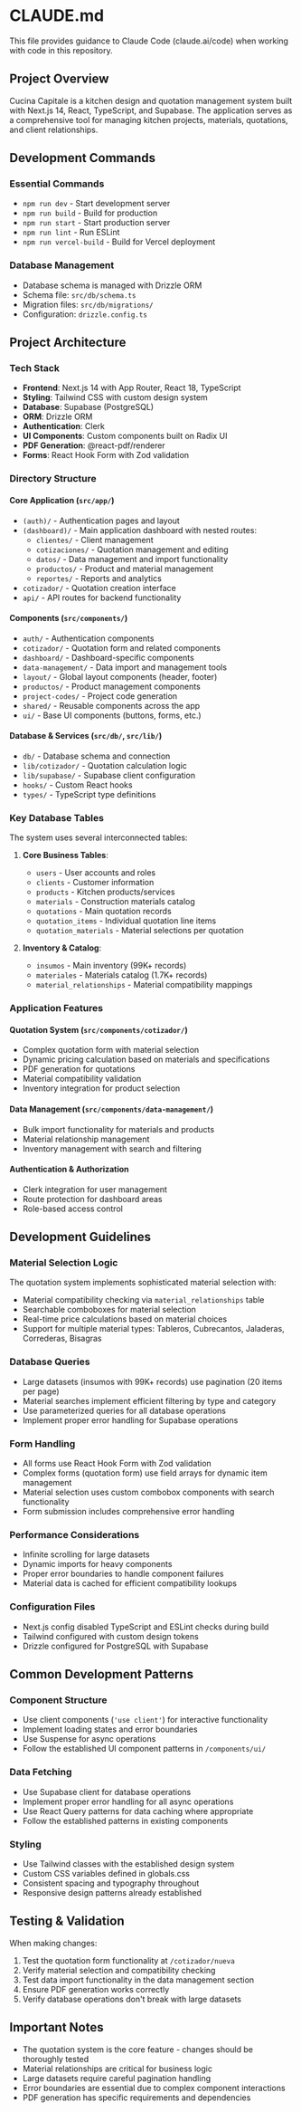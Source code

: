 # CLAUDE.md

This file provides guidance to Claude Code (claude.ai/code) when working with code in this repository.

## Project Overview

Cucina Capitale is a kitchen design and quotation management system built with Next.js 14, React, TypeScript, and Supabase. The application serves as a comprehensive tool for managing kitchen projects, materials, quotations, and client relationships.

## Development Commands

### Essential Commands
- `npm run dev` - Start development server
- `npm run build` - Build for production
- `npm run start` - Start production server
- `npm run lint` - Run ESLint
- `npm run vercel-build` - Build for Vercel deployment

### Database Management
- Database schema is managed with Drizzle ORM
- Schema file: `src/db/schema.ts`
- Migration files: `src/db/migrations/`
- Configuration: `drizzle.config.ts`

## Project Architecture

### Tech Stack
- **Frontend**: Next.js 14 with App Router, React 18, TypeScript
- **Styling**: Tailwind CSS with custom design system
- **Database**: Supabase (PostgreSQL)
- **ORM**: Drizzle ORM
- **Authentication**: Clerk
- **UI Components**: Custom components built on Radix UI
- **PDF Generation**: @react-pdf/renderer
- **Forms**: React Hook Form with Zod validation

### Directory Structure

#### Core Application (`src/app/`)
- `(auth)/` - Authentication pages and layout
- `(dashboard)/` - Main application dashboard with nested routes:
  - `clientes/` - Client management
  - `cotizaciones/` - Quotation management and editing
  - `datos/` - Data management and import functionality
  - `productos/` - Product and material management
  - `reportes/` - Reports and analytics
- `cotizador/` - Quotation creation interface
- `api/` - API routes for backend functionality

#### Components (`src/components/`)
- `auth/` - Authentication components
- `cotizador/` - Quotation form and related components
- `dashboard/` - Dashboard-specific components
- `data-management/` - Data import and management tools
- `layout/` - Global layout components (header, footer)
- `productos/` - Product management components
- `project-codes/` - Project code generation
- `shared/` - Reusable components across the app
- `ui/` - Base UI components (buttons, forms, etc.)

#### Database & Services (`src/db/`, `src/lib/`)
- `db/` - Database schema and connection
- `lib/cotizador/` - Quotation calculation logic
- `lib/supabase/` - Supabase client configuration
- `hooks/` - Custom React hooks
- `types/` - TypeScript type definitions

### Key Database Tables

The system uses several interconnected tables:

1. **Core Business Tables**:
   - `users` - User accounts and roles
   - `clients` - Customer information
   - `products` - Kitchen products/services
   - `materials` - Construction materials catalog
   - `quotations` - Main quotation records
   - `quotation_items` - Individual quotation line items
   - `quotation_materials` - Material selections per quotation

2. **Inventory & Catalog**:
   - `insumos` - Main inventory (99K+ records)
   - `materiales` - Materials catalog (1.7K+ records)
   - `material_relationships` - Material compatibility mappings

### Application Features

#### Quotation System (`src/components/cotizador/`)
- Complex quotation form with material selection
- Dynamic pricing calculation based on materials and specifications
- PDF generation for quotations
- Material compatibility validation
- Inventory integration for product selection

#### Data Management (`src/components/data-management/`)
- Bulk import functionality for materials and products
- Material relationship management
- Inventory management with search and filtering

#### Authentication & Authorization
- Clerk integration for user management
- Route protection for dashboard areas
- Role-based access control

## Development Guidelines

### Material Selection Logic
The quotation system implements sophisticated material selection with:
- Material compatibility checking via `material_relationships` table
- Searchable comboboxes for material selection
- Real-time price calculations based on material choices
- Support for multiple material types: Tableros, Cubrecantos, Jaladeras, Correderas, Bisagras

### Database Queries
- Large datasets (insumos with 99K+ records) use pagination (20 items per page)
- Material searches implement efficient filtering by type and category
- Use parameterized queries for all database operations
- Implement proper error handling for Supabase operations

### Form Handling
- All forms use React Hook Form with Zod validation
- Complex forms (quotation form) use field arrays for dynamic item management
- Material selection uses custom combobox components with search functionality
- Form submission includes comprehensive error handling

### Performance Considerations
- Infinite scrolling for large datasets
- Dynamic imports for heavy components
- Proper error boundaries to handle component failures
- Material data is cached for efficient compatibility lookups

### Configuration Files
- Next.js config disabled TypeScript and ESLint checks during build
- Tailwind configured with custom design tokens
- Drizzle configured for PostgreSQL with Supabase

## Common Development Patterns

### Component Structure
- Use client components (`'use client'`) for interactive functionality
- Implement loading states and error boundaries
- Use Suspense for async operations
- Follow the established UI component patterns in `/components/ui/`

### Data Fetching
- Use Supabase client for database operations
- Implement proper error handling for all async operations
- Use React Query patterns for data caching where appropriate
- Follow the established patterns in existing components

### Styling
- Use Tailwind classes with the established design system
- Custom CSS variables defined in globals.css
- Consistent spacing and typography throughout
- Responsive design patterns already established

## Testing & Validation

When making changes:
1. Test the quotation form functionality at `/cotizador/nueva`
2. Verify material selection and compatibility checking
3. Test data import functionality in the data management section
4. Ensure PDF generation works correctly
5. Verify database operations don't break with large datasets

## Important Notes

- The quotation system is the core feature - changes should be thoroughly tested
- Material relationships are critical for business logic
- Large datasets require careful pagination handling
- Error boundaries are essential due to complex component interactions
- PDF generation has specific requirements and dependencies